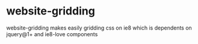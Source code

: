 # website-gridding
website-gridding makes easily gridding css on ie8 which is dependents on jquery@1+ and ie8-love components

